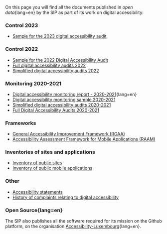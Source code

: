 On this page you will find all the documents published in *open data*{lang=en} by the SIP as part of its work on digital accessibility:

### Control 2023
- [Sample for the 2023 digital accessibility audit](https://data.public.lu/fr/datasets/echantillon-pour-le-controle-de-laccessibilite-numerique-2023/)

### Control 2022
- [Sample for the 2022 Digital Accessibility Audit](https://data.public.lu/fr/datasets/echantillon-pour-le-controle-de-laccessibilite-numerique-2022/)
- [Full digital accessibility audits 2022](https://data.public.lu/fr/datasets/audits-complets-de-laccessibilite-numerique-2022/)
- [Simplified digital accessibility audits 2022](https://data.public.lu/fr/datasets/audits-simplifies-de-laccessibilite-numerique-2022/)

### Monitoring 2020-2021
- [Digital accessibility monitoring report - 2020-2021](https://data.public.lu/fr/datasets/digital-accessibility-monitoring-report-2020-2021/){lang=en}
- [Digital accessibility monitoring sample 2020-2021](https://data.public.lu/fr/datasets/echantillon-pour-le-controle-de-laccessibilite-numerique-2020-2021/)
- [Simplified digital accessibility audits 2020-2021](https://data.public.lu/fr/datasets/audits-simplifies-de-laccessibilite-numerique-2020-2021/)
- [Full Digital Accessibility Audits 2020-2021](https://data.public.lu/fr/datasets/audits-complets-de-laccessibilite-numerique-2020-2021/)

### Frameworks
- [General Accessibility Improvement Framework (RGAA)](https://data.public.lu/fr/datasets/referentiel-general-damelioration-de-laccessibilite/)
- [Accessibility Assessment Framework for Mobile Applications (RAAM)](https://data.public.lu/fr/datasets/referentiel-devaluation-de-laccessibilite-des-applications-mobiles/)

### Inventories of sites and applications 
- [Inventory of public sites](https://data.public.lu/fr/datasets/inventaire-des-sites-publics/)
- [Inventory of public mobile applications](https://data.public.lu/fr/datasets/inventaire-des-applications-mobiles-publiques/)

### Other
- [Accessibility statements](https://data.public.lu/fr/datasets/declarations-daccessibilite/)
- [History of complaints relating to digital accessibility](https://data.public.lu/fr/datasets/historique-des-reclamations-relatives-a-laccessibilite-numerique/)

### Open Source{lang=en}
The SIP also publishes all the software required for its mission on the Github platform, on the organisation [Accessibility-Luxembourg](https://github.com/accessibility-luxembourg){lang=en}.